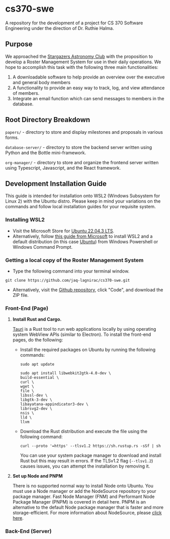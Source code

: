 # cs370-swe

A repository for the development of a project for CS 370 Software Engineering under the direction of Dr. Ruthie Halma.

## Purpose

We approached the [Stargazers Astronomy Club](https://stargazers.truman.edu/) with the proposition to develop a Roster Management System for use in their daily operations. We hope to accomplish this task with the following three main functionalities:

1) A downloadable software to help provide an overview over the executive and general body members
2) A functionality to provide an easy way to track, log, and view attendance of members.
3) Integrate an email function which can send messages to members in the database.

## Root Directory Breakdown

`papers/` - directory to store and display milestones and proposals in various forms.

`database-server/` - directory to store the backend server written using Python and the Bottle mini-framework.

`org-manager/` - directory to store and organize the frontend server written using Typescript, Javascript, and the React framework.

## Development Installation Guide

This guide is intended for installation onto WSL2 (Windows Subsystem for Linux 2) with the Ubuntu distro. Please keep in mind your variations on the commands and follow local installation guides for your requisite system.

### Installing WSL2

- Visit the Microsoft Store for [Ubuntu 22.04.3 LTS](https://apps.microsoft.com/detail/9pn20msr04dw).
- Alternatively, follow [this guide from Microsoft](https://learn.microsoft.com/en-us/windows/wsl/install) to install WSL2 and a default distribution (in this case [Ubuntu](https://ubuntu.com/)) from Windows Powershell or Windows Command Prompt.

### Getting a local copy of the Roster Management System

- Type the following command into your terminal window.
```
git clone https://github.com/jaq-lagnirac/cs370-swe.git
```
- Alternatively, visit the [Github repository](https://github.com/jaq-lagnirac/cs370-swe), click "Code", and download the ZIP file.

### Front-End (Page)

1) **Install Rust and Cargo.**

    [Tauri](https://tauri.app/) is a Rust tool to run web applications locally by using operating system WebView APIs (similar to Electron). To install the front-end pages, do the following:

    - Install the required packages on Ubuntu by running the following commands:
        ```
        sudo apt update

        sudo apt install libwebkit2gtk-4.0-dev \
        build-essential \
        curl \
        wget \
        file \
        libssl-dev \
        libgtk-3-dev \
        libayatana-appindicator3-dev \
        librsvg2-dev \
        nsis \
        lld \
        llvm
        ```
    - Download the Rust distribution and execute the file using the following command:
        ```
        curl --proto '=https' --tlsv1.2 https://sh.rustup.rs -sSf | sh
        ```
        You can use your system package manager to download and install Rust but this may result in errors. If the TLSv1.2 flag (`--tlsv1.2`) causes issues, you can attempt the installation by removing it.
2) **Set up Node and PNPM**

    There is no supported normal way to install Node onto Ubuntu. You must use a Node manager or add the NodeSource repository to your package manager. Fast Node Manager (FNM) and Performant Node Package Manager (PNPM) is covered in detail here. PNPM is an alternative to the default
    Node package manager that is faster and more storage-efficient. For more information about NodeSource, please [click here](https://github.com/nodesource/distributions).

### Back-End (Server)
